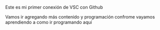 <!--A partir de ahora, cada vez que hagas cambios:

git add .
git commit -m "Descripción de cambios"
git push-->
Este es mi primer conexión de VSC con Github

Vamos ir agregando más contenido y programación confrome vayamos aprendiendo a como ir programando aquí